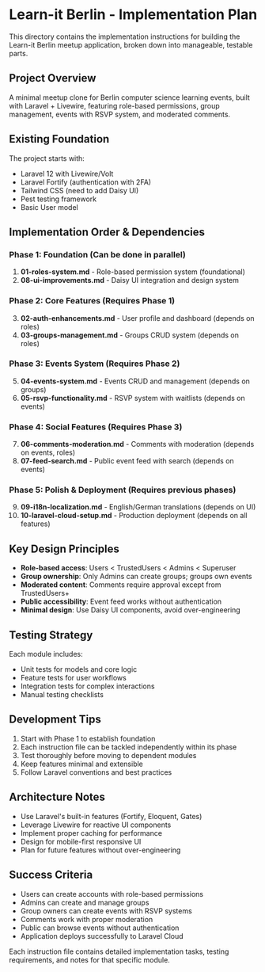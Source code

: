 # Learn-it Berlin - Implementation Plan

This directory contains the implementation instructions for building the Learn-it Berlin meetup application, broken down into manageable, testable parts.

## Project Overview

A minimal meetup clone for Berlin computer science learning events, built with Laravel + Livewire, featuring role-based permissions, group management, events with RSVP system, and moderated comments.

## Existing Foundation

The project starts with:
- Laravel 12 with Livewire/Volt
- Laravel Fortify (authentication with 2FA)
- Tailwind CSS (need to add Daisy UI)
- Pest testing framework
- Basic User model

## Implementation Order & Dependencies

### Phase 1: Foundation (Can be done in parallel)
1. **01-roles-system.md** - Role-based permission system (foundational)
2. **08-ui-improvements.md** - Daisy UI integration and design system

### Phase 2: Core Features (Requires Phase 1)
3. **02-auth-enhancements.md** - User profile and dashboard (depends on roles)
4. **03-groups-management.md** - Groups CRUD system (depends on roles)

### Phase 3: Events System (Requires Phase 2)
5. **04-events-system.md** - Events CRUD and management (depends on groups)
6. **05-rsvp-functionality.md** - RSVP system with waitlists (depends on events)

### Phase 4: Social Features (Requires Phase 3)
7. **06-comments-moderation.md** - Comments with moderation (depends on events, roles)
8. **07-feed-search.md** - Public event feed with search (depends on events)

### Phase 5: Polish & Deployment (Requires previous phases)
9. **09-i18n-localization.md** - English/German translations (depends on UI)
10. **10-laravel-cloud-setup.md** - Production deployment (depends on all features)

## Key Design Principles

- **Role-based access**: Users < TrustedUsers < Admins < Superuser
- **Group ownership**: Only Admins can create groups; groups own events
- **Moderated content**: Comments require approval except from TrustedUsers+
- **Public accessibility**: Event feed works without authentication
- **Minimal design**: Use Daisy UI components, avoid over-engineering

## Testing Strategy

Each module includes:
- Unit tests for models and core logic
- Feature tests for user workflows
- Integration tests for complex interactions
- Manual testing checklists

## Development Tips

1. Start with Phase 1 to establish foundation
2. Each instruction file can be tackled independently within its phase
3. Test thoroughly before moving to dependent modules
4. Keep features minimal and extensible
5. Follow Laravel conventions and best practices

## Architecture Notes

- Use Laravel's built-in features (Fortify, Eloquent, Gates)
- Leverage Livewire for reactive UI components
- Implement proper caching for performance
- Design for mobile-first responsive UI
- Plan for future features without over-engineering

## Success Criteria

- Users can create accounts with role-based permissions
- Admins can create and manage groups
- Group owners can create events with RSVP systems
- Comments work with proper moderation
- Public can browse events without authentication
- Application deploys successfully to Laravel Cloud

Each instruction file contains detailed implementation tasks, testing requirements, and notes for that specific module.